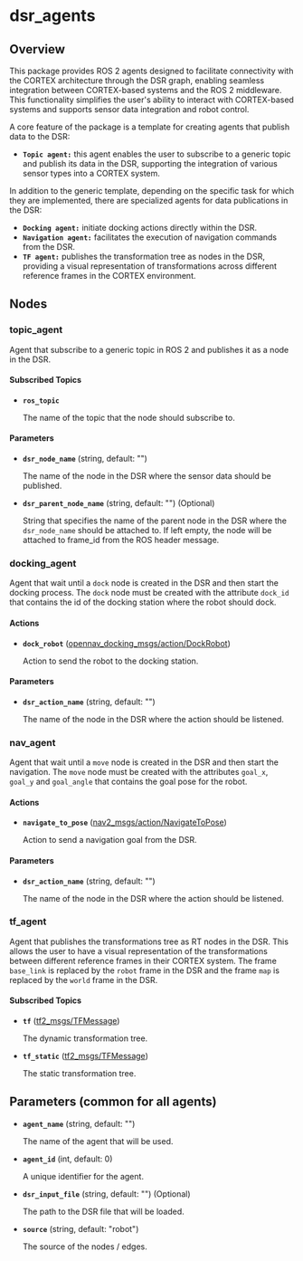# dsr_agents

## Overview

This package provides ROS 2 agents designed to facilitate connectivity with the CORTEX architecture through the DSR graph, enabling seamless integration between CORTEX-based systems and the ROS 2 middleware. This functionality simplifies the user's ability to interact with CORTEX-based systems and supports sensor data integration and robot control.

A core feature of the package is a template for creating agents that publish data to the DSR:
* **`Topic agent:`** this agent enables the user to subscribe to a generic topic and publish its data in the DSR, supporting the integration of various sensor types into a CORTEX system.

In addition to the generic template, depending on the specific task for which they are implemented, there are specialized agents for data publications in the DSR:
* **`Docking agent:`** initiate docking actions directly within the DSR.
* **`Navigation agent:`**  facilitates the execution of navigation commands from the DSR.
* **`TF agent:`** publishes the transformation tree as nodes in the DSR, providing a visual representation of transformations across different reference frames in the CORTEX environment.

## Nodes

### topic_agent

Agent that subscribe to a generic topic in ROS 2 and publishes it as a node in the DSR.

#### Subscribed Topics

* **`ros_topic`**

	The name of the topic that the node should subscribe to.

#### Parameters

* **`dsr_node_name`** (string, default: "")

	The name of the node in the DSR where the sensor data should be published.

* **`dsr_parent_node_name`** (string, default: "") (Optional)

	String that specifies the name of the parent node in the DSR where the `dsr_node_name` should be attached to. If left empty, the node will be attached to frame_id from the ROS header message.

### docking_agent

Agent that wait until a `dock` node is created in the DSR and then start the docking process. The `dock` node must be created with the attribute `dock_id` that contains the id of the docking station where the robot should dock.

#### Actions

* **`dock_robot`**  ([opennav_docking_msgs/action/DockRobot])

	Action to send the robot to the docking station.

#### Parameters

* **`dsr_action_name`** (string, default: "")

	The name of the node in the DSR where the action should be listened.

### nav_agent

Agent that wait until a `move` node is created in the DSR and then start the navigation. The `move` node must be created with the attributes `goal_x`, `goal_y` and `goal_angle` that contains the goal pose for the robot.

#### Actions

* **`navigate_to_pose`**  ([nav2_msgs/action/NavigateToPose])

	Action to send a navigation goal from the DSR.

#### Parameters

* **`dsr_action_name`** (string, default: "")

	The name of the node in the DSR where the action should be listened.

### tf_agent

Agent that publishes the transformations tree as RT nodes in the DSR. This allows the user to have a visual representation of the transformations between different reference frames in their CORTEX system. The frame `base_link` is replaced by the `robot` frame in the DSR and the frame `map` is replaced by the `world` frame in the DSR.

#### Subscribed Topics

* **`tf`**  ([tf2_msgs/TFMessage])

	The dynamic transformation tree.

* **`tf_static`**  ([tf2_msgs/TFMessage])

	The static transformation tree.

## Parameters (common for all agents)

* **`agent_name`** (string, default: "")

	The name of the agent that will be used.

* **`agent_id`** (int, default: 0)

	A unique identifier for the agent.

* **`dsr_input_file`** (string, default: "") (Optional)

	The path to the DSR file that will be loaded.

* **`source`** (string, default: "robot")

	The source of the nodes / edges.

[tf2_msgs/TFMessage]: http://docs.ros.org/api/tf2_msgs/html/msg/TFMessage.html
[nav2_msgs/action/NavigateToPose]: hhttps://github.com/ros-planning/navigation2/blob/main/nav2_msgs/action/NavigateToPose.action
[opennav_docking_msgs/action/DockRobot]: https://github.com/open-navigation/opennav_docking/blob/main/opennav_docking_msgs/action/DockRobot.action